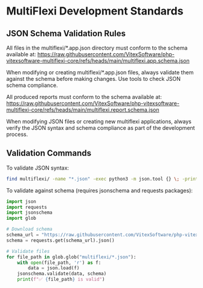 # MultiFlexi Development Standards

## JSON Schema Validation Rules

All files in the multiflexi/*.app.json directory must conform to the schema available at: <https://raw.githubusercontent.com/VitexSoftware/php-vitexsoftware-multiflexi-core/refs/heads/main/multiflexi.app.schema.json>

When modifying or creating multiflexi/*.app.json files, always validate them against the schema before making changes. Use tools to check JSON schema compliance.

All produced reports must conform to the schema available at: <https://raw.githubusercontent.com/VitexSoftware/php-vitexsoftware-multiflexi-core/refs/heads/main/multiflexi.report.schema.json>

When modifying JSON files or creating new multiflexi applications, always verify the JSON syntax and schema compliance as part of the development process.

## Validation Commands

To validate JSON syntax:

```bash
find multiflexi/ -name "*.json" -exec python3 -m json.tool {} \; -print
```

To validate against schema (requires jsonschema and requests packages):

```python
import json
import requests
import jsonschema
import glob

# Download schema
schema_url = "https://raw.githubusercontent.com/VitexSoftware/php-vitexsoftware-multiflexi-core/refs/heads/main/multiflexi.app.schema.json"
schema = requests.get(schema_url).json()

# Validate files
for file_path in glob.glob("multiflexi/*.json"):
    with open(file_path, 'r') as f:
        data = json.load(f)
    jsonschema.validate(data, schema)
    print(f"✅ {file_path} is valid")
```